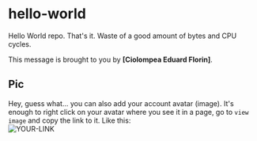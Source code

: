 # hello-world

Hello World repo. That's it. Waste of a good amount of bytes and CPU cycles.

This message is brought to you by **[Ciolompea Eduard Florin]**.

## Pic

Hey, guess what... you can also add your account avatar (image). It's enough to right click on your avatar where you see it in a page, go to `view image` and copy the link to it.
Like this:  
![YOUR-LINK](https://avatars1.githubusercontent.com/u/39198104?s=400&u=5b2f14f9049c840dc63ea0b08c6d4a5a2909d7df&v=4)
